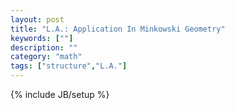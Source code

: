 ```yaml
---
layout: post
title: "L.A.: Application In Minkowski Geometry"
keywords: [""]
description: ""
category: "math"
tags: ["structure","L.A."]
---
```

{% include JB/setup %}



